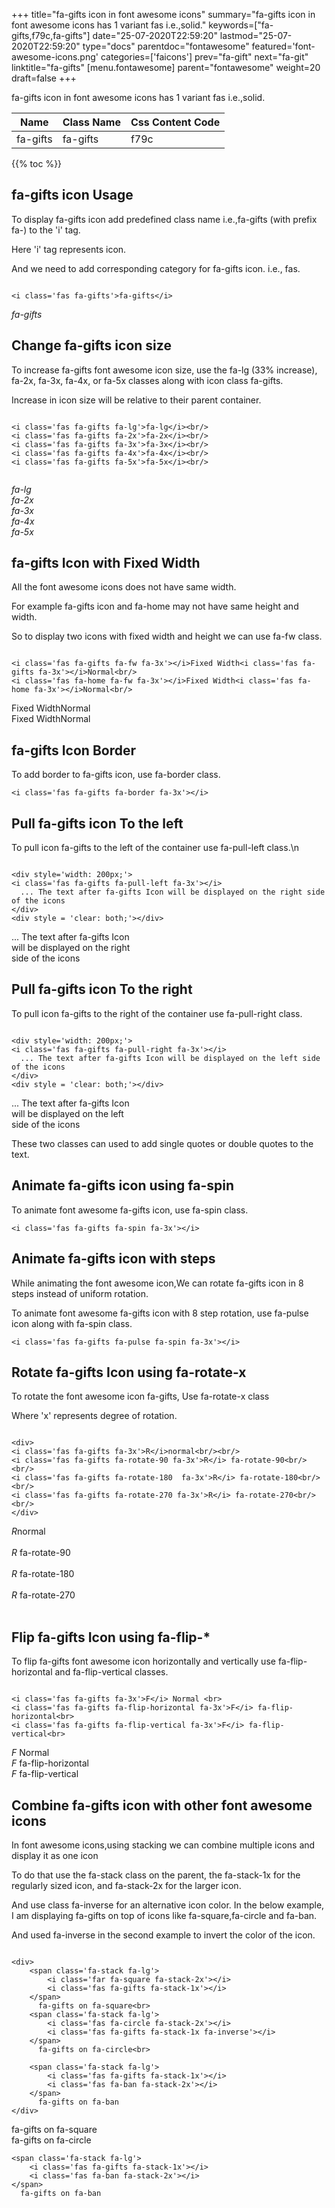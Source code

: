 +++
title="fa-gifts icon in font awesome icons"
summary="fa-gifts icon in font awesome icons has 1 variant fas i.e.,solid."
keywords=["fa-gifts,f79c,fa-gifts"]
date="25-07-2020T22:59:20"
lastmod="25-07-2020T22:59:20"
type="docs"
parentdoc="fontawesome"
featured='font-awesome-icons.png'
categories=['faicons']
prev="fa-gift"
next="fa-git"
linktitle="fa-gifts"
[menu.fontawesome]
parent="fontawesome"
weight=20
draft=false
+++


fa-gifts icon in font awesome icons has 1 variant fas i.e.,solid.

<div class='table-responsive'><table class='table'><thead><tr><th>Name</th><th>Class Name</th><th>Css Content Code</th></tr></thead><tbody><tr><td>fa-gifts</td><td>fa-gifts</td><td>f79c</td></tr></tbody></table></div>


{{% toc %}}


## fa-gifts icon Usage

To display fa-gifts icon add predefined class name i.e.,fa-gifts (with prefix fa-) to the 'i' tag.

Here 'i' tag represents icon.

And we need to add corresponding category for fa-gifts icon. i.e., fas.


```

<i class='fas fa-gifts'>fa-gifts</i>
```

<i class='fas fa-gifts'>fa-gifts</i>




## Change fa-gifts icon size
To increase fa-gifts font awesome icon size, use the fa-lg (33% increase), fa-2x, fa-3x, fa-4x, or fa-5x classes along with icon class fa-gifts.

Increase in icon size will be relative to their parent container. 

```

<i class='fas fa-gifts fa-lg'>fa-lg</i><br/>
<i class='fas fa-gifts fa-2x'>fa-2x</i><br/>
<i class='fas fa-gifts fa-3x'>fa-3x</i><br/>
<i class='fas fa-gifts fa-4x'>fa-4x</i><br/>
<i class='fas fa-gifts fa-5x'>fa-5x</i><br/>
            
```

<i class='fas fa-gifts fa-lg'>fa-lg</i><br/>
<i class='fas fa-gifts fa-2x'>fa-2x</i><br/>
<i class='fas fa-gifts fa-3x'>fa-3x</i><br/>
<i class='fas fa-gifts fa-4x'>fa-4x</i><br/>
<i class='fas fa-gifts fa-5x'>fa-5x</i><br/>
            



## fa-gifts Icon with Fixed Width 

All the font awesome icons does not have same width.

For example fa-gifts icon and fa-home may not have same height and width.

So to display two icons with fixed width and height we can use fa-fw class.


```

<i class='fas fa-gifts fa-fw fa-3x'></i>Fixed Width<i class='fas fa-gifts fa-3x'></i>Normal<br/>
<i class='fas fa-home fa-fw fa-3x'></i>Fixed Width<i class='fas fa-home fa-3x'></i>Normal<br/>
```

<i class='fas fa-gifts fa-fw fa-3x'></i>Fixed Width<i class='fas fa-gifts fa-3x'></i>Normal<br/>
<i class='fas fa-home fa-fw fa-3x'></i>Fixed Width<i class='fas fa-home fa-3x'></i>Normal<br/>



## fa-gifts Icon Border 

To add border to fa-gifts icon, use fa-border class.


```
<i class='fas fa-gifts fa-border fa-3x'></i>

```
<i class='fas fa-gifts fa-border fa-3x'></i>





## Pull fa-gifts icon To the left

To pull icon fa-gifts to the left of the container use fa-pull-left class.\n

```

<div style='width: 200px;'>
<i class='fas fa-gifts fa-pull-left fa-3x'></i>
  ... The text after fa-gifts Icon will be displayed on the right side of the icons
</div>
<div style = 'clear: both;'></div>
```

<div style='width: 200px;'>
<i class='fas fa-gifts fa-pull-left fa-3x'></i>
  ... The text after fa-gifts Icon will be displayed on the right side of the icons
</div>
<div style = 'clear: both;'></div>




## Pull fa-gifts icon To the right
To pull icon fa-gifts to the right of the container use fa-pull-right class.

```

<div style='width: 200px;'>
<i class='fas fa-gifts fa-pull-right fa-3x'></i>
  ... The text after fa-gifts Icon will be displayed on the left side of the icons
</div>
<div style = 'clear: both;'></div>
```

<div style='width: 200px;'>
<i class='fas fa-gifts fa-pull-right fa-3x'></i>
  ... The text after fa-gifts Icon will be displayed on the left side of the icons
</div>
<div style = 'clear: both;'></div>

These two classes can used to add single quotes or double quotes to the text.


## Animate fa-gifts icon using fa-spin
To animate font awesome fa-gifts icon, use fa-spin class.

```
<i class='fas fa-gifts fa-spin fa-3x'></i>
```
<i class='fas fa-gifts fa-spin fa-3x'></i>




## Animate fa-gifts icon with steps
While animating the font awesome icon,We can rotate fa-gifts icon in 8 steps instead of uniform rotation.

To animate font awesome fa-gifts icon with 8 step rotation, use fa-pulse icon along with fa-spin class.


```
<i class='fas fa-gifts fa-pulse fa-spin fa-3x'></i>

```
<i class='fas fa-gifts fa-pulse fa-spin fa-3x'></i>





## Rotate fa-gifts Icon using fa-rotate-x
To rotate the font awesome icon fa-gifts, Use fa-rotate-x class

Where 'x' represents degree of rotation.


```

<div>
<i class='fas fa-gifts fa-3x'>R</i>normal<br/><br/>
<i class='fas fa-gifts fa-rotate-90 fa-3x'>R</i> fa-rotate-90<br/><br/> 
<i class='fas fa-gifts fa-rotate-180  fa-3x'>R</i> fa-rotate-180<br/><br/> 
<i class='fas fa-gifts fa-rotate-270 fa-3x'>R</i> fa-rotate-270<br/><br/>
</div>
```

<div>
<i class='fas fa-gifts fa-3x'>R</i>normal<br/><br/>
<i class='fas fa-gifts fa-rotate-90 fa-3x'>R</i> fa-rotate-90<br/><br/> 
<i class='fas fa-gifts fa-rotate-180  fa-3x'>R</i> fa-rotate-180<br/><br/> 
<i class='fas fa-gifts fa-rotate-270 fa-3x'>R</i> fa-rotate-270<br/><br/>
</div>




## Flip fa-gifts Icon using fa-flip-*
To flip fa-gifts font awesome icon horizontally and vertically use fa-flip-horizontal and fa-flip-vertical classes. 

```

<i class='fas fa-gifts fa-3x'>F</i> Normal <br>
<i class='fas fa-gifts fa-flip-horizontal fa-3x'>F</i> fa-flip-horizontal<br>
<i class='fas fa-gifts fa-flip-vertical fa-3x'>F</i> fa-flip-vertical<br>
```

<i class='fas fa-gifts fa-3x'>F</i> Normal <br>
<i class='fas fa-gifts fa-flip-horizontal fa-3x'>F</i> fa-flip-horizontal<br>
<i class='fas fa-gifts fa-flip-vertical fa-3x'>F</i> fa-flip-vertical<br>




## Combine fa-gifts icon with other font awesome icons
In font awesome icons,using stacking we can combine multiple icons and display it as one icon 

To do that use the fa-stack class on the parent, the fa-stack-1x for the regularly sized icon, and fa-stack-2x for the larger icon.

And use class fa-inverse for an alternative icon color. 
In the below example, I am displaying fa-gifts on top of icons like fa-square,fa-circle and fa-ban.

And used fa-inverse in the second example to invert the color of the icon.

```

<div>
    <span class='fa-stack fa-lg'>
        <i class='far fa-square fa-stack-2x'></i>
        <i class='fas fa-gifts fa-stack-1x'></i>
    </span>
      fa-gifts on fa-square<br>
    <span class='fa-stack fa-lg'>
        <i class='fas fa-circle fa-stack-2x'></i>
        <i class='fas fa-gifts fa-stack-1x fa-inverse'></i>
    </span>
      fa-gifts on fa-circle<br>

    <span class='fa-stack fa-lg'>
        <i class='fas fa-gifts fa-stack-1x'></i>
        <i class='fas fa-ban fa-stack-2x'></i>
    </span>
      fa-gifts on fa-ban
</div>
```

<div>
    <span class='fa-stack fa-lg'>
        <i class='far fa-square fa-stack-2x'></i>
        <i class='fas fa-gifts fa-stack-1x'></i>
    </span>
      fa-gifts on fa-square<br>
    <span class='fa-stack fa-lg'>
        <i class='fas fa-circle fa-stack-2x'></i>
        <i class='fas fa-gifts fa-stack-1x fa-inverse'></i>
    </span>
      fa-gifts on fa-circle<br>

    <span class='fa-stack fa-lg'>
        <i class='fas fa-gifts fa-stack-1x'></i>
        <i class='fas fa-ban fa-stack-2x'></i>
    </span>
      fa-gifts on fa-ban
</div>






